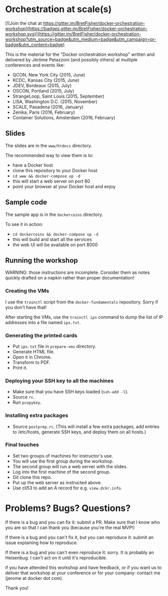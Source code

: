 # Orchestration at scale(s)

[![Join the chat at https://gitter.im/BretFisher/docker-orchestration-workshop](https://badges.gitter.im/BretFisher/docker-orchestration-workshop.svg)](https://gitter.im/BretFisher/docker-orchestration-workshop?utm_source=badge&utm_medium=badge&utm_campaign=pr-badge&utm_content=badge)

This is the material for the "Docker orchestration workshop"
written and delivered by Jérôme Petazzoni (and possibly others)
at multiple conferences and events like:

- QCON, New York City (2015, June)
- KCDC, Kansas City (2015, June)
- JDEV, Bordeaux (2015, July)
- OSCON, Portland (2015, July)
- StrangeLoop, Saint Louis (2015, September)
- LISA, Washington D.C. (2015, November)
- SCALE, Pasadena (2016, January)
- Zenika, Paris (2016, February)
- Container Solutions, Amsterdam (2016, February)


## Slides

The slides are in the `www/htdocs` directory.

The recommended way to view them is to:

- have a Docker host
- clone this repository to your Docker host
- `cd www && docker-compose up -d`
- this will start a web server on port 80
- point your browser at your Docker host and enjoy


## Sample code

The sample app is in the `dockercoins` directory.

To see it in action:

- `cd dockercoins && docker-compose up -d`
- this will build and start all the services
- the web UI will be available on port 8000


## Running the workshop

WARNING: those instructions are incomplete. Consider
them as notes quickly drafted on a napkin rather than
proper documentation!


### Creating the VMs

I use the `trainctl` script from the `docker-fundamentals`
repository. Sorry if you don't have that!

After starting the VMs, use the `trainctl ips` command
to dump the list of IP addresses into a file named `ips.txt`.


### Generating the printed cards

- Put `ips.txt` file in `prepare-vms` directory.
- Generate HTML file.
- Open it in Chrome.
- Transform to PDF.
- Print it.


### Deploying your SSH key to all the machines

- Make sure that you have SSH keys loaded (`ssh-add -l`).
- Source `rc`.
- Run `pcopykey`.


### Installing extra packages

- Source `postprep.rc`.
  (This will install a few extra packages, add entries to
  /etc/hosts, generate SSH keys, and deploy them on all hosts.)


### Final touches

- Set two groups of machines for instructor's use.
- You will use the first group during the workshop.
- The second group will run a web server with the slides.
- Log into the first machine of the second group.
- Git clone this repo.
- Put up the web server as instructed above.
- Use cli53 to add an A record for e.g. `view.dckr.info`.


# Problems? Bugs? Questions?

If there is a bug and you can fix it: submit a PR.
Make sure that I know who you are so that I can thank you
(because you're the real MVP!)

If there is a bug and you can't fix it, but you can
reproduce it: submit an issue explaining how to reproduce.

If there is a bug and you can't even reproduce it:
sorry. It is probably an Heisenbug. I can't act on it
until it's reproducible.

if you have attended this workshop and have feedback,
or if you want us to deliver that workshop at your
conference or for your company: contact me (jerome
at docker dot com).

Thank you!
